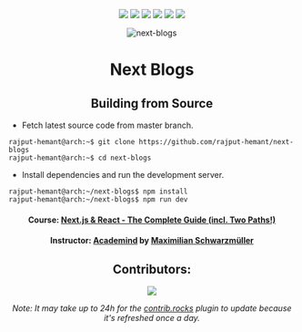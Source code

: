 <div align=center>

![][views] ![][stars] ![][forks] ![][issues] ![][license] ![][repo-size]

<picture>
  <source media="(prefers-color-scheme: dark)" srcset="public/images/nextjs-light.svg">
  <source media="(prefers-color-scheme: light)" srcset="public/images/nextjs-dark.svg">
  <img alt="next-blogs">
</picture>

# Next Blogs

<!-- ## Directory Structure

</div>

<details >
  <summary align=center>

  #### Click to Expand
  </Summary>

```

```

</details>

<div align = center> -->

## Building from Source

</div>

- Fetch latest source code from master branch.

```console
rajput-hemant@arch:~$ git clone https://github.com/rajput-hemant/next-blogs
rajput-hemant@arch:~$ cd next-blogs
```

- Install dependencies and run the development server.

```console
rajput-hemant@arch:~/next-blogs$ npm install
rajput-hemant@arch:~/next-blogs$ npm run dev
```

<div align = center>

#### Course: [Next.js & React - The Complete Guide (incl. Two Paths!)][course]

#### Instructor: [Academind][academind] by [Maximilian Schwarzmüller][max]

## Contributors:

[![][contributors]][contributors-graph]

_Note: It may take up to 24h for the [contrib.rocks][contrib-rocks] plugin to update because it's refreshed once a day._

</div>

<!----------------------------------{ Labels }--------------------------------->

[views]: https://komarev.com/ghpvc/?username=next-blogs&label=view%20counter&color=red&style=flat
[repo-size]: https://img.shields.io/github/repo-size/rajput-hemant/next-blogs
[issues]: https://img.shields.io/github/issues-raw/rajput-hemant/next-blogs
[license]: https://img.shields.io/github/license/rajput-hemant/next-blogs
[forks]: https://img.shields.io/github/forks/rajput-hemant/next-blogs?style=flat
[stars]: https://img.shields.io/github/stars/rajput-hemant/next-blogs
[contributors]: https://contrib.rocks/image?repo=rajput-hemant/next-blogs&max=500
[contributors-graph]: https://github.com/rajput-hemant/next-blogs/graphs/contributors
[contrib-rocks]: https://contrib.rocks/preview?repo=rajput-hemant%2Fnext-blogs

<!-----------------------------------{ Links }---------------------------------->

[course]: https://www.udemy.com/course/nextjs-react-the-complete-guide/
[academind]: https://www.udemy.com/user/academind/
[max]: https://www.udemy.com/user/maximilian-schwarzmuller/

